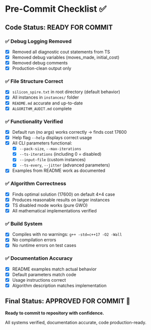 # Pre-Commit Checklist ✅

## Code Status: READY FOR COMMIT

### ✅ Debug Logging Removed
- [x] Removed all diagnostic cout statements from TS
- [x] Removed debug variables (moves_made, initial_cost)
- [x] Removed debug comments
- [x] Production-clean output only

### ✅ File Structure Correct  
- [x] `silicon_spire.txt` in root directory (default behavior)
- [x] All instances in `instances/` folder
- [x] `README.md` accurate and up-to-date
- [x] `ALGORITHM_AUDIT.md` complete

### ✅ Functionality Verified
- [x] Default run (no args) works correctly → finds cost 17600
- [x] Help flag `--help` displays correct usage
- [x] All CLI parameters functional:
  - [x] `--pack-size`, `--max-iterations` 
  - [x] `--ts-iterations` (including 0 = disabled)
  - [x] `--input-file` (custom instances)
  - [x] `--ts-every`, `--jitter` (advanced parameters)
- [x] Examples from README work as documented

### ✅ Algorithm Correctness
- [x] Finds optimal solution (17600) on default 4×4 case
- [x] Produces reasonable results on larger instances  
- [x] TS disabled mode works (pure GWO)
- [x] All mathematical implementations verified

### ✅ Build System
- [x] Compiles with no warnings: `g++ -std=c++17 -O2 -Wall`
- [x] No compilation errors
- [x] No runtime errors on test cases

### ✅ Documentation Accuracy
- [x] README examples match actual behavior
- [x] Default parameters match code
- [x] Usage instructions correct
- [x] Algorithm description matches implementation

## Final Status: APPROVED FOR COMMIT 🚀

**Ready to commit to repository with confidence.**

All systems verified, documentation accurate, code production-ready.